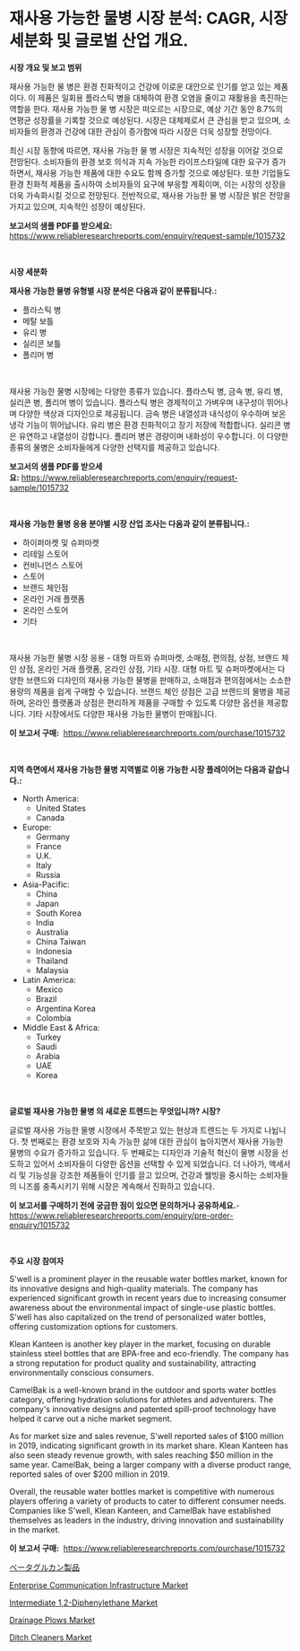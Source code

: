 <p><h1>재사용 가능한 물병 시장 분석: CAGR, 시장 세분화 및 글로벌 산업 개요.</h1></p><p><strong>시장 개요 및 보고 범위</strong></p>
<p><p>재사용 가능한 물 병은 환경 친화적이고 건강에 이로운 대안으로 인기를 얻고 있는 제품이다. 이 제품은 일회용 플라스틱 병을 대체하여 환경 오염을 줄이고 재활용을 촉진하는 역할을 한다. 재사용 가능한 물 병 시장은 떠오르는 시장으로, 예상 기간 동안 8.7%의 연평균 성장률을 기록할 것으로 예상된다. 시장은 대체제로서 큰 관심을 받고 있으며, 소비자들의 환경과 건강에 대한 관심이 증가함에 따라 시장은 더욱 성장할 전망이다.</p><p>최신 시장 동향에 따르면, 재사용 가능한 물 병 시장은 지속적인 성장을 이어갈 것으로 전망된다. 소비자들의 환경 보호 의식과 지속 가능한 라이프스타일에 대한 요구가 증가하면서, 재사용 가능한 제품에 대한 수요도 함께 증가할 것으로 예상된다. 또한 기업들도 환경 친화적 제품을 출시하여 소비자들의 요구에 부응할 계획이며, 이는 시장의 성장을 더욱 가속화시킬 것으로 전망된다. 전반적으로, 재사용 가능한 물 병 시장은 밝은 전망을 가지고 있으며, 지속적인 성장이 예상된다.</p></p>
<p><strong>보고서의 샘플 PDF를 받으세요:</strong> <a href="https://www.reliableresearchreports.com/enquiry/request-sample/1015732">https://www.reliableresearchreports.com/enquiry/request-sample/1015732</a></p>
<p>&nbsp;</p>
<p><strong>시장 세분화</strong></p>
<p><strong>재사용 가능한 물병 유형별 시장 분석은 다음과 같이 분류됩니다.:</strong></p>
<p><ul><li>플라스틱 병</li><li>메탈 보틀</li><li>유리 병</li><li>실리콘 보틀</li><li>폴리머 병</li></ul></p>
<p>&nbsp;</p>
<p><p>재사용 가능한 물병 시장에는 다양한 종류가 있습니다. 플라스틱 병, 금속 병, 유리 병, 실리콘 병, 폴리머 병이 있습니다. 플라스틱 병은 경제적이고 가벼우며 내구성이 뛰어나며 다양한 색상과 디자인으로 제공됩니다. 금속 병은 내열성과 내식성이 우수하며 보온 냉각 기능이 뛰어납니다. 유리 병은 환경 친화적이고 장기 저장에 적합합니다. 실리콘 병은 유연하고 내열성이 강합니다. 폴리머 병은 경량이며 내화성이 우수합니다. 이 다양한 종류의 물병은 소비자들에게 다양한 선택지를 제공하고 있습니다.</p></p>
<p><strong>보고서의 샘플 PDF를 받으세요:</strong>&nbsp;<a href="https://www.reliableresearchreports.com/enquiry/request-sample/1015732">https://www.reliableresearchreports.com/enquiry/request-sample/1015732</a></p>
<p>&nbsp;</p>
<p><strong> 재사용 가능한 물병 응용 분야별 시장 산업 조사는 다음과 같이 분류됩니다.:</strong></p>
<p><ul><li>하이퍼마켓 및 슈퍼마켓</li><li>리테일 스토어</li><li>컨비니언스 스토어</li><li>스토어</li><li>브랜드 체인점</li><li>온라인 거래 플랫폼</li><li>온라인 스토어</li><li>기타</li></ul></p>
<p>&nbsp;</p>
<p><p>재사용 가능한 물병 시장 응용 - 대형 마트와 슈퍼마켓, 소매점, 편의점, 상점, 브랜드 체인 상점, 온라인 거래 플랫폼, 온라인 상점, 기타 시장. 대형 마트 및 슈퍼마켓에서는 다양한 브랜드와 디자인의 재사용 가능한 물병을 판매하고, 소매점과 편의점에서는 소소한 용량의 제품을 쉽게 구매할 수 있습니다. 브랜드 체인 상점은 고급 브랜드의 물병을 제공하며, 온라인 플랫폼과 상점은 편리하게 제품을 구매할 수 있도록 다양한 옵션을 제공합니다. 기타 시장에서도 다양한 재사용 가능한 물병이 판매됩니다.</p></p>
<p><strong>이 보고서 구매:</strong>&nbsp; <a href="https://www.reliableresearchreports.com/purchase/1015732">https://www.reliableresearchreports.com/purchase/1015732</a></p>
<p>&nbsp;</p>
<p><strong>지역 측면에서 재사용 가능한 물병 지역별로 이용 가능한 시장 플레이어는 다음과 같습니다.:</strong></p>
<p><ul>
    <li>
        North America:
        <ul>
            <li>United States</li>
            <li>Canada</li>
        </ul>
    </li>
    <li>
        Europe:
        <ul>
            <li>Germany</li>
            <li>France</li>
            <li>U.K.</li>
            <li>Italy</li>
            <li>Russia</li>
        </ul>
    </li>
    <li>
        Asia-Pacific:
        <ul>
            <li>China</li>
            <li>Japan</li>
            <li>South Korea</li>
            <li>India</li>
            <li>Australia</li>
            <li>China Taiwan</li>
            <li>Indonesia</li>
            <li>Thailand</li>
            <li>Malaysia</li>
        </ul>
    </li>
    <li>
        Latin America:
        <ul>
            <li>Mexico</li>
            <li>Brazil</li>
            <li>Argentina Korea</li>
            <li>Colombia</li>
        </ul>
    </li>
    <li>
        Middle East & Africa:
        <ul>
            <li>Turkey</li>
            <li>Saudi</li>
            <li>Arabia</li>
            <li>UAE</li>
            <li>Korea</li>
        </ul>
    </li>
    </ul></p>
<p>&nbsp;</p>
<p><strong>글로벌 재사용 가능한 물병 의 새로운 트렌드는 무엇입니까? 시장?</strong></p>
<p><p>글로벌 재사용 가능한 물병 시장에서 주목받고 있는 현상과 트렌드는 두 가지로 나뉩니다. 첫 번째로는 환경 보호와 지속 가능한 삶에 대한 관심이 높아지면서 재사용 가능한 물병의 수요가 증가하고 있습니다. 두 번째로는 디자인과 기술적 혁신이 물병 시장을 선도하고 있어서 소비자들이 다양한 옵션을 선택할 수 있게 되었습니다. 더 나아가, 액세서리 및 기능성을 강조한 제품들이 인기를 끌고 있으며, 건강과 웰빙을 중시하는 소비자들의 니즈를 충족시키기 위해 시장은 계속해서 진화하고 있습니다.</p></p>
<p><strong>이 보고서를 구매하기 전에 궁금한 점이 있으면 문의하거나 공유하세요.</strong>- <a href="https://www.reliableresearchreports.com/enquiry/pre-order-enquiry/1015732">https://www.reliableresearchreports.com/enquiry/pre-order-enquiry/1015732</a></p>
<p>&nbsp;</p>
<p><strong>주요 시장 참여자</strong></p>
<p><p>S'well is a prominent player in the reusable water bottles market, known for its innovative designs and high-quality materials. The company has experienced significant growth in recent years due to increasing consumer awareness about the environmental impact of single-use plastic bottles. S'well has also capitalized on the trend of personalized water bottles, offering customization options for customers.</p><p>Klean Kanteen is another key player in the market, focusing on durable stainless steel bottles that are BPA-free and eco-friendly. The company has a strong reputation for product quality and sustainability, attracting environmentally conscious consumers.</p><p>CamelBak is a well-known brand in the outdoor and sports water bottles category, offering hydration solutions for athletes and adventurers. The company's innovative designs and patented spill-proof technology have helped it carve out a niche market segment.</p><p>As for market size and sales revenue, S'well reported sales of $100 million in 2019, indicating significant growth in its market share. Klean Kanteen has also seen steady revenue growth, with sales reaching $50 million in the same year. CamelBak, being a larger company with a diverse product range, reported sales of over $200 million in 2019.</p><p>Overall, the reusable water bottles market is competitive with numerous players offering a variety of products to cater to different consumer needs. Companies like S'well, Klean Kanteen, and CamelBak have established themselves as leaders in the industry, driving innovation and sustainability in the market.</p></p>
<p><strong>이 보고서 구매:</strong>&nbsp;&nbsp;<a href="https://www.reliableresearchreports.com/purchase/1015732">https://www.reliableresearchreports.com/purchase/1015732</a></p>
<p><p><a href="https://github.com/cbigkbh02719/Market-Research-Report-List-1/blob/main/60308672949.md">ベータグルカン製品</a></p><p><a href="https://view.publitas.com/reportprime-1/enterprise-communication-infrastructure-market-with-the-goal-of-estimating-the-market-size-and-future-growth-potential-of-various-market-segments-based-on-component-applications-end-user-and-region/">Enterprise Communication Infrastructure Market</a></p><p><a href="https://issuu.com/reportprime-2/docs/intermediate-12-diphenylethane-market-size-2030.pp">Intermediate 1,2-Diphenylethane Market</a></p><p><a href="https://skillful-vermicelli-b89.notion.site/Global-Drainage-Plows-Market-by-Types-Applications-and-Major-Players-with-Regional-Growth-Rate-An-aab37b7ddb414d9691bfa528b6025b6f">Drainage Plows Market</a></p><p><a href="https://simplistic-meeting-7ee.notion.site/Ditch-Cleaners-Market-Research-Report-Provides-Critical-Insights-that-can-help-Shape-Business-Develo-c3c7838b20ce415aa530ffb5d6fccf6d">Ditch Cleaners Market</a></p></p>

